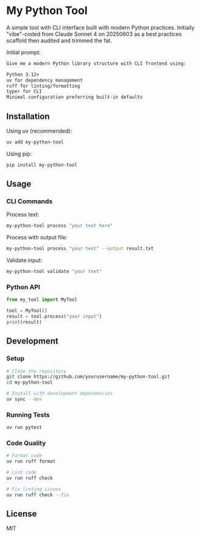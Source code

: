 # My Python Tool

A simple tool with CLI interface built with modern Python practices. Initially "vibe"-coded from Claude Sonnet 4 on 20250603 as a best practices scaffold then audited and trimmed the fat.

Initial prompt:

```txt
Give me a modern Python library structure with CLI frontend using:

Python 3.12+
uv for dependency management
ruff for linting/formatting
typer for CLI
Minimal configuration preferring built-in defaults
```

## Installation

Using uv (recommended):

```bash
uv add my-python-tool
```

Using pip:

```bash
pip install my-python-tool
```

## Usage

### CLI Commands

Process text:

```bash
my-python-tool process "your text here"
```

Process with output file:

```bash
my-python-tool process "your text" --output result.txt
```

Validate input:

```bash
my-python-tool validate "your text"
```

### Python API

```python
from my_tool import MyTool

tool = MyTool()
result = tool.process("your input")
print(result)
```

## Development

### Setup

```bash
# Clone the repository
git clone https://github.com/yourusername/my-python-tool.git
cd my-python-tool

# Install with development dependencies
uv sync --dev
```

### Running Tests

```bash
uv run pytest
```

### Code Quality

```bash
# Format code
uv run ruff format

# Lint code
uv run ruff check

# Fix linting issues
uv run ruff check --fix
```

## License

MIT
